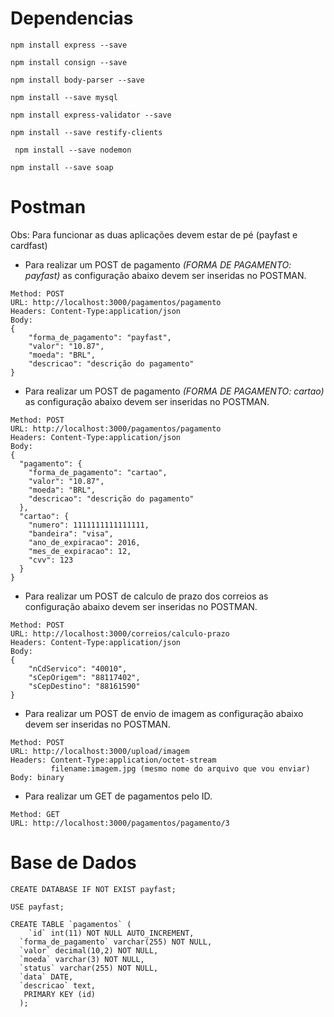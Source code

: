 # Dependencias
 ``` npm install express --save ```

 ``` npm install consign --save ```

 ``` npm install body-parser --save ```

 ``` npm install --save mysql ```

 ``` npm install express-validator --save ```

 ``` npm install --save restify-clients ```

``` npm install --save nodemon```

``` npm install --save soap ```

# Postman

Obs: Para funcionar as duas aplicações devem estar de pé (payfast e cardfast)

* Para realizar um POST de pagamento <em> (FORMA DE PAGAMENTO: payfast)</em> as configuração abaixo devem ser inseridas no POSTMAN.

```
Method: POST
URL: http://localhost:3000/pagamentos/pagamento
Headers: Content-Type:application/json
Body:
{
    "forma_de_pagamento": "payfast",
    "valor": "10.87",
    "moeda": "BRL",
    "descricao": "descrição do pagamento"
}
```

* Para realizar um POST de pagamento <em> (FORMA DE PAGAMENTO: cartao)</em> as configuração abaixo devem ser inseridas no POSTMAN.

```
Method: POST
URL: http://localhost:3000/pagamentos/pagamento
Headers: Content-Type:application/json
Body:
{
  "pagamento": {
    "forma_de_pagamento": "cartao",
    "valor": "10.87",
    "moeda": "BRL",
    "descricao": "descrição do pagamento"
  },
  "cartao": {
    "numero": 1111111111111111,
    "bandeira": "visa",
    "ano_de_expiracao": 2016,
    "mes_de_expiracao": 12,
    "cvv": 123
  }
}
```

* Para realizar um POST de calculo de prazo dos correios as configuração abaixo devem ser inseridas no POSTMAN.

```
Method: POST
URL: http://localhost:3000/correios/calculo-prazo
Headers: Content-Type:application/json
Body:
{
    "nCdServico": "40010",
	"sCepOrigem": "88117402",
	"sCepDestino": "88161590"
}
```

* Para realizar um POST de envio de imagem as configuração abaixo devem ser inseridas no POSTMAN.

```
Method: POST
URL: http://localhost:3000/upload/imagem
Headers: Content-Type:application/octet-stream
         filename:imagem.jpg (mesmo nome do arquivo que vou enviar)
Body: binary
```

* Para realizar um GET de pagamentos pelo ID.

```
Method: GET
URL: http://localhost:3000/pagamentos/pagamento/3
```

# Base de Dados
```
CREATE DATABASE IF NOT EXIST payfast;

USE payfast;

CREATE TABLE `pagamentos` (
    `id` int(11) NOT NULL AUTO_INCREMENT,
  `forma_de_pagamento` varchar(255) NOT NULL,
  `valor` decimal(10,2) NOT NULL,
  `moeda` varchar(3) NOT NULL,
  `status` varchar(255) NOT NULL,
  `data` DATE,
  `descricao` text,
   PRIMARY KEY (id)
  );
```